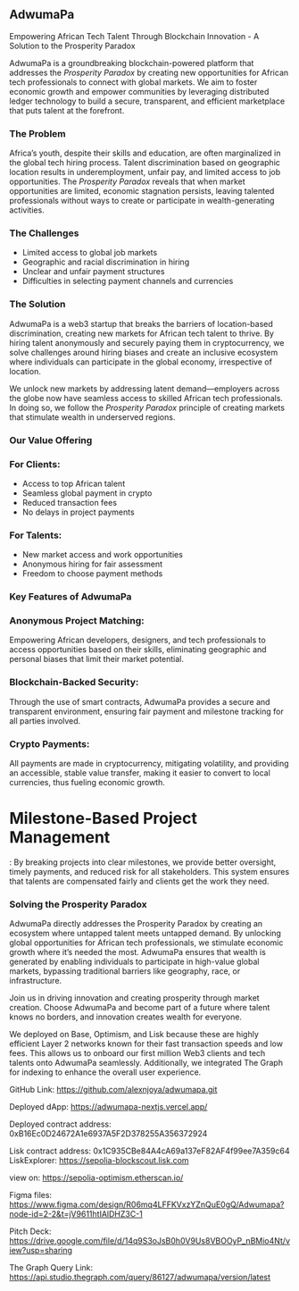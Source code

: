 
## AdwumaPa

Empowering African Tech Talent Through Blockchain Innovation - A Solution to the Prosperity Paradox

AdwumaPa is a groundbreaking blockchain-powered platform that addresses the *Prosperity Paradox* by creating new opportunities for African tech professionals to connect with global markets. We aim to foster economic growth and empower communities by leveraging distributed ledger technology to build a secure, transparent, and efficient marketplace that puts talent at the forefront.

### The Problem

Africa’s youth, despite their skills and education, are often marginalized in the global tech hiring process. Talent discrimination based on geographic location results in underemployment, unfair pay, and limited access to job opportunities. The *Prosperity Paradox* reveals that when market opportunities are limited, economic stagnation persists, leaving talented professionals without ways to create or participate in wealth-generating activities.

### The Challenges

- Limited access to global job markets
- Geographic and racial discrimination in hiring
- Unclear and unfair payment structures
- Difficulties in selecting payment channels and currencies

### The Solution

AdwumaPa is a web3 startup that breaks the barriers of location-based discrimination, creating new markets for African tech talent to thrive. By hiring talent anonymously and securely paying them in cryptocurrency, we solve challenges around hiring biases and create an inclusive ecosystem where individuals can participate in the global economy, irrespective of location.

We unlock new markets by addressing latent demand—employers across the globe now have seamless access to skilled African tech professionals. In doing so, we follow the *Prosperity Paradox* principle of creating markets that stimulate wealth in underserved regions.

### Our Value Offering

### For Clients:
- Access to top African talent
- Seamless global payment in crypto
- Reduced transaction fees
- No delays in project payments

### For Talents:
- New market access and work opportunities
- Anonymous hiring for fair assessment
- Freedom to choose payment methods

### Key Features of AdwumaPa

### Anonymous Project Matching:
Empowering African developers, designers, and tech professionals to access opportunities based on their skills, eliminating geographic and personal biases that limit their market potential.
  
### Blockchain-Backed Security: 
Through the use of smart contracts, AdwumaPa provides a secure and transparent environment, ensuring fair payment and milestone tracking for all parties involved.

### Crypto Payments:
 All payments are made in cryptocurrency, mitigating volatility, and providing an accessible, stable value transfer, making it easier to convert to local currencies, thus fueling economic growth.

# Milestone-Based Project Management
: By breaking projects into clear milestones, we provide better oversight, timely payments, and reduced risk for all stakeholders. This system ensures that talents are compensated fairly and clients get the work they need.

### Solving the Prosperity Paradox

AdwumaPa directly addresses the Prosperity Paradox by creating an ecosystem where untapped talent meets untapped demand. By unlocking global opportunities for African tech professionals, we stimulate economic growth where it’s needed the most. AdwumaPa ensures that wealth is generated by enabling individuals to participate in high-value global markets, bypassing traditional barriers like geography, race, or infrastructure.


Join us in driving innovation and creating prosperity through market creation. Choose AdwumaPa and become part of a future where talent knows no borders, and innovation creates wealth for everyone.

We deployed on Base, Optimism, and Lisk because these are highly efficient Layer 2 networks known for their fast transaction speeds and low fees. This allows us to onboard our first million Web3 clients and tech talents onto AdwumaPa seamlessly. Additionally, we integrated The Graph for indexing to enhance the overall user experience.


GitHub Link: https://github.com/alexnjoya/adwumapa.git

Deployed dApp: https://adwumapa-nextjs.vercel.app/

Deployed contract address: 0xB16Ec0D24672A1e6937A5F2D378255A356372924

Lisk contract address: 0x1C935CBe84A4cA69a137eF82AF4f99ee7A359c64 LiskExplorer: https://sepolia-blockscout.lisk.com

view on: https://sepolia-optimism.etherscan.io/

Figma files: https://www.figma.com/design/R06mq4LFFKVxzYZnQuE0gQ/Adwumapa?node-id=2-2&t=jV9611htIAlDHZ3C-1

Pitch Deck: https://drive.google.com/file/d/14q9S3oJsB0h0V9Us8VBOOyP_nBMio4Nt/view?usp=sharing

The Graph Query Link: https://api.studio.thegraph.com/query/86127/adwumapa/version/latest
